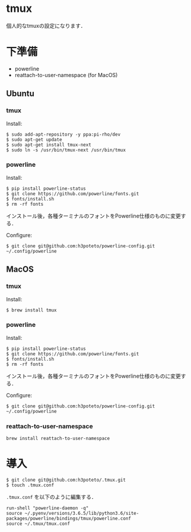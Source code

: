 # tmux
個人的なtmuxの設定になります．

# 下準備

- powerline
- reattach-to-user-namespace (for MacOS)


## Ubuntu
### tmux
Install:

```
$ sudo add-apt-repository -y ppa:pi-rho/dev
$ sudo apt-get update
$ sudo apt-get install tmux-next
$ sudo ln -s /usr/bin/tmux-next /usr/bin/tmux
```

### powerline

Install:

```
$ pip install powerline-status
$ git clone https://github.com/powerline/fonts.git
$ fonts/install.sh
$ rm -rf fonts
```

インストール後，各種ターミナルのフォントをPowerline仕様のものに変更する．

Configure:

```
$ git clone git@github.com:h3poteto/powerline-config.git ~/.config/powerline
```

## MacOS
### tmux
Install:

```
$ brew install tmux
```

### powerline

Install:

```
$ pip install powerline-status
$ git clone https://github.com/powerline/fonts.git
$ fonts/install.sh
$ rm -rf fonts
```

インストール後，各種ターミナルのフォントをPowerline仕様のものに変更する．

Configure:

```
$ git clone git@github.com:h3poteto/powerline-config.git ~/.config/powerline
```

### reattach-to-user-namespace
```
brew install reattach-to-user-namespace
```


# 導入

```
$ git clone git@github.com:h3poteto/.tmux.git
$ touch .tmux.conf
```

`.tmux.conf` を以下のように編集する．
```
run-shell "powerline-daemon -q"
source ~/.pyenv/versions/3.6.5/lib/python3.6/site-packages/powerline/bindings/tmux/powerline.conf
source ~/.tmux/tmux.conf
```
